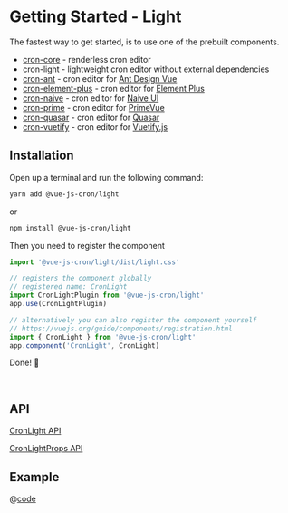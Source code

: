 <!-- Generated file -->
# Getting Started - Light

The fastest way to get started, is to use one of the prebuilt components.
- [cron-core](./getting-started-core) - renderless cron editor
- cron-light - lightweight cron editor without external dependencies
- [cron-ant](./getting-started-ant) - cron editor for [Ant Design Vue](https://antdv.com/)
- [cron-element-plus](./getting-started-element-plus) - cron editor for [Element Plus](https://element-plus.org/en-US/)
- [cron-naive](./getting-started-naive-ui) - cron editor for [Naive UI](https://www.naiveui.com)
- [cron-prime](./getting-started-prime) - cron editor for [PrimeVue](https://primevue.org/)
- [cron-quasar](./getting-started-quasar) - cron editor for [Quasar](https://quasar.dev/)
- [cron-vuetify](./getting-started-vuetify) - cron editor for [Vuetify.js](https://next.vuetifyjs.com/en/)



## Installation

Open up a terminal and run the following command:

```bash 
yarn add @vue-js-cron/light
```
or

```bash 
npm install @vue-js-cron/light
```

Then you need to register the component

```js
import '@vue-js-cron/light/dist/light.css'

// registers the component globally
// registered name: CronLight
import CronLightPlugin from '@vue-js-cron/light'
app.use(CronLightPlugin)

// alternatively you can also register the component yourself
// https://vuejs.org/guide/components/registration.html
import { CronLight } from '@vue-js-cron/light'
app.component('CronLight', CronLight)
```

Done! 🚀

<br />

## API


[CronLight API](https://abichinger.github.io/vue-js-cron/typedoc/classes/_vue_js_cron_light.CronLight)

[CronLightProps API](https://abichinger.github.io/vue-js-cron/typedoc/interfaces/_vue_js_cron_light.CronLightProps)




## Example

@[code](../.vuepress/components/get-started-light.vue)
